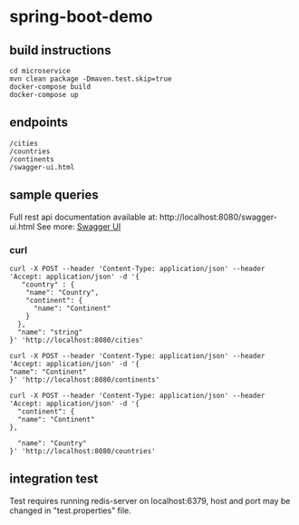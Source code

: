 # spring-boot-demo

## build instructions

```
cd microservice
mvn clean package -Dmaven.test.skip=true 
docker-compose build
docker-compose up
```

## endpoints

```
/cities
/countries
/continents
/swagger-ui.html
```

## sample queries

Full rest api documentation available at: http://localhost:8080/swagger-ui.html
See more: [Swagger UI](https://swagger.io/swagger-ui/)

### curl
```
curl -X POST --header 'Content-Type: application/json' --header 'Accept: application/json' -d '{
   "country" : {
    "name": "Country",
    "continent": {
      "name": "Continent"
    }
  },
  "name": "string"
}' 'http://localhost:8080/cities'

curl -X POST --header 'Content-Type: application/json' --header 'Accept: application/json' -d '{
"name": "Continent"
}' 'http://localhost:8080/continents'

curl -X POST --header 'Content-Type: application/json' --header 'Accept: application/json' -d '{
  "continent": {
  "name": "Continent"
},

  "name": "Country"
}' 'http://localhost:8080/countries'
```
## integration test

Test requires running redis-server on localhost:6379, host and port may be changed in "test.properties" file.


